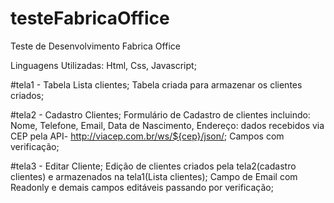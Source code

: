 # testeFabricaOffice
Teste de Desenvolvimento Fabrica Office

Linguagens Utilizadas:
Html, Css, Javascript;

#tela1 - Tabela Lista clientes; Tabela criada para armazenar os clientes criados;

#tela2 - Cadastro Clientes; Formulário de Cadastro de clientes incluindo: Nome, Telefone, Email, Data de Nascimento, Endereço: dados recebidos via CEP
pela API- http://viacep.com.br/ws/${cep}/json/; Campos com verificação;

#tela3 - Editar Cliente; Edição de clientes criados pela tela2(cadastro clientes) e armazenados na tela1(Lista clientes); Campo de Email com Readonly
e demais campos editáveis passando por verificação;

